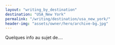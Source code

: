 ```yaml
---
layout: "writing_by_destination"
destination: "USA_New York"
permalink: "/writing/destination/usa_new_york/"
header-img: "assets/owner/hero/archive-bg.jpg"
---
```


Quelques info au sujet de....